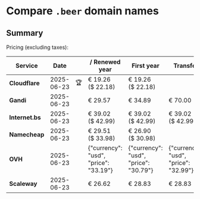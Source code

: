 # Compare `.beer` domain names

## Summary

Pricing (excluding taxes):

| Service | Date |  | / Renewed year | First year | Transfer | Restoration |
|--|--|--|--|--|--|--|
| **Cloudflare** | 2025-06-23 | 🏆 | € 19.26<br>($ 22.18) | € 19.26<br>($ 22.18) |  |  |
| **Gandi** | 2025-06-23 |  | € 29.57 | € 34.89 | € 70.00 | € 91.44 |
| **Internet.bs** | 2025-06-23 |  | € 39.02<br>($ 42.99) | € 39.02<br>($ 42.99) | € 39.02<br>($ 42.99) | € 138.87<br>($ 152.99) |
| **Namecheap** | 2025-06-23 |  | € 29.51<br>($ 33.98) | € 26.90<br>($ 30.98) |  |  |
| **OVH** | 2025-06-23 |  | {"currency": "usd", "price": "33.19"} | {"currency": "usd", "price": "30.79"} | {"currency": "usd", "price": "32.99"} |  |
| **Scaleway** | 2025-06-23 |  | € 26.62 | € 28.83 | € 28.83 | € 58.26 |
